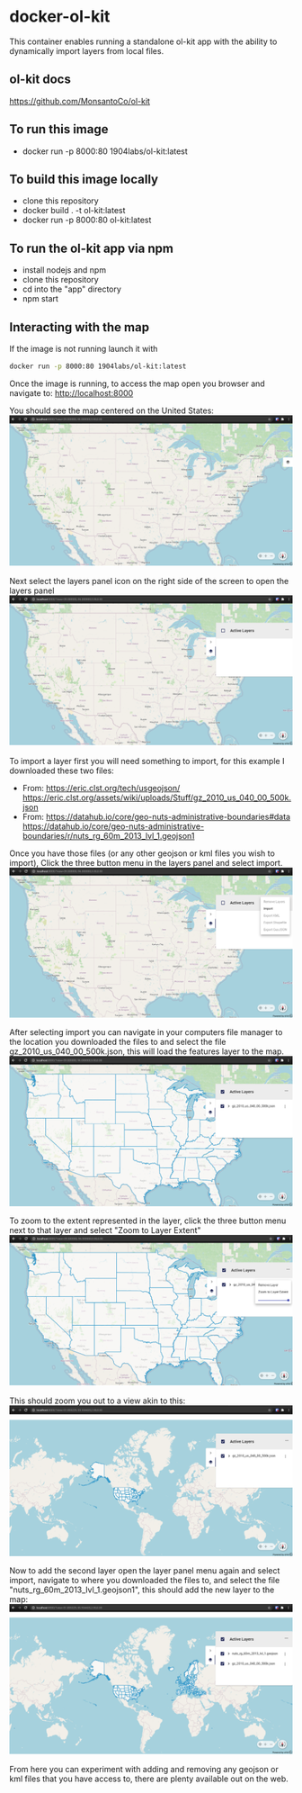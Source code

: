 # docker-ol-kit

This container enables running a standalone ol-kit app with the ability to dynamically import layers from local files.  

## ol-kit docs

<https://github.com/MonsantoCo/ol-kit>  

## To run this image  

- docker run -p 8000:80 1904labs/ol-kit:latest  

## To build this image locally

- clone this repository  
- docker build . -t ol-kit:latest  
- docker run -p 8000:80 ol-kit:latest  

## To run the ol-kit app via npm

- install nodejs and npm  
- clone this repository  
- cd into the "app" directory  
- npm start  

## Interacting with the map

If the image is not running launch it with  

```bash
docker run -p 8000:80 1904labs/ol-kit:latest  
```

Once the image is running, to access the map open you browser and navigate to:
<http://localhost:8000>

You should see the map centered on the United States:  
![initial](https://raw.githubusercontent.com/1904labs/docker-ol-kit/master/images/initial.png)  

 Next select the layers panel icon on the right side of the screen to open the layers panel  
![panel open](https://raw.githubusercontent.com/1904labs/docker-ol-kit/master/images/panelopen.png)  

 To import a layer first you will need something to import, for this example I downloaded these two files:

- From: <https://eric.clst.org/tech/usgeojson/>
  <https://eric.clst.org/assets/wiki/uploads/Stuff/gz_2010_us_040_00_500k.json>  
- From: <https://datahub.io/core/geo-nuts-administrative-boundaries#data>
  <https://datahub.io/core/geo-nuts-administrative-boundaries/r/nuts_rg_60m_2013_lvl_1.geojson1>  

Once you have those files (or any other geojson or kml files you wish to import), Click the three button menu in the layers panel and select import.  
![menu open](https://raw.githubusercontent.com/1904labs/docker-ol-kit/master/images/menuopen.png)  

After selecting import you can navigate in your computers file manager to the location you downloaded the files to and select the file gz_2010_us_040_00_500k.json, this will load the features layer to the map.
![loaded1](https://raw.githubusercontent.com/1904labs/docker-ol-kit/master/images/loaded1.png)  

To zoom to the extent represented in the layer, click the three button menu next to that layer and select "Zoom to Layer Extent"
![zoom select](https://raw.githubusercontent.com/1904labs/docker-ol-kit/master/images/zoomselect.png)  

This should zoom you out to a view akin to this:
![zoomed](https://raw.githubusercontent.com/1904labs/docker-ol-kit/master/images/zoomed.png)  

Now to add the second layer open the layer panel menu again and select import, navigate to where you downloaded the files to, and select the file "nuts_rg_60m_2013_lvl_1.geojson1", this should add the new layer to the map:
![loaded2](https://raw.githubusercontent.com/1904labs/docker-ol-kit/master/images/loaded2.png)  

From here you can experiment with adding and removing any geojson or kml files that you have access to, there are plenty available out on the web.  

